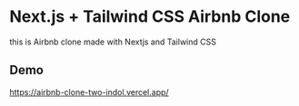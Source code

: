 # Next.js + Tailwind CSS Airbnb Clone

this is Airbnb clone made with Nextjs and Tailwind CSS

## Demo

https://airbnb-clone-two-indol.vercel.app/

  
